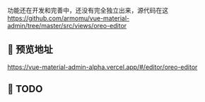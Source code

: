功能还在开发和完善中，还没有完全独立出来，源代码在这 https://github.com/armomu/vue-material-admin/tree/master/src/views/oreo-editor

## 🍭 预览地址

https://vue-material-admin-alpha.vercel.app/#/editor/oreo-editor

## 👊 TODO

